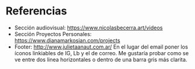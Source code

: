 # Referencias

- Sección audiovisual: https://www.nicolasbecerra.art/videos
- Sección Proyectos Personales: https://www.dianamarkosian.com/projects
- Footer: http://www.julietaanaut.com.ar/ En el lugar del email poner los íconos linkiables de IG, Lb y el de correo. Me gustaría probar como se ve entre dos linea horizontales o dentro de una barra gris más clarita.
